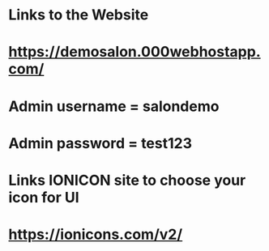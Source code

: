 # Links to the Website
# https://demosalon.000webhostapp.com/
# Admin username = salondemo
# Admin password = test123
# Links IONICON site to choose your icon for UI
# https://ionicons.com/v2/